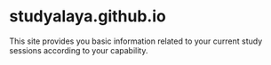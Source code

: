 # studyalaya.github.io
This site provides you basic information related to your current study sessions according to your capability.
